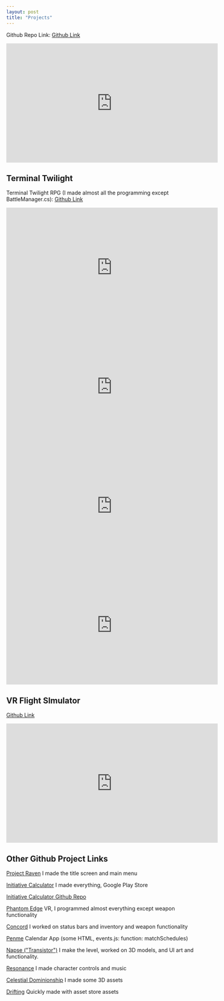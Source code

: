 ```yaml
---
layout: post
title: "Projects"
---
```

Github Repo Link:
[Github Link](https://github.com/leomuteki/FireFighterProject)

<iframe width="560" height="315" src="https://www.youtube.com/embed/8M6PUIhqt1A?rel=0" frameborder="0" allow="autoplay; encrypted-media" allowfullscreen></iframe>

## Terminal Twilight

Terminal Twilight RPG (I made almost all the programming except BattleManager.cs):
[Github Link](https://github.com/ychen133/TerminalTwilightRPG)

<iframe width="560" height="315" src="https://www.youtube.com/embed/ohD7x9njU5o?rel=0" frameborder="0" allow="autoplay; encrypted-media" allowfullscreen></iframe>


<iframe width="560" height="315" src="https://www.youtube.com/embed/crWek3emTJo?rel=0" frameborder="0" allow="autoplay; encrypted-media" allowfullscreen></iframe>


<iframe width="560" height="315" src="https://www.youtube.com/embed/fLvvaEobx6E" frameborder="0" allow="autoplay; encrypted-media" allowfullscreen></iframe>


<iframe width="560" height="315" src="https://www.youtube.com/embed/CDCUsU4UDZQ" frameborder="0" allow="autoplay; encrypted-media" allowfullscreen></iframe>

## VR Flight SImulator

[Github Link](https://github.com/leomuteki/VR_Flight_Simulator)  

<iframe width="560" height="315" src="https://www.youtube.com/embed/oDDGeAB69bk" frameborder="0" allow="autoplay; encrypted-media" allowfullscreen></iframe>

## Other Github Project Links

[Project Raven](https://github.com/nadnbuds/Raven)
I made the title screen and main menu

[Initiative Calculator](https://play.google.com/store/apps/details?id=com.Company.InitiativeCalculator)
I made everything, Google Play Store

[Initiative Calculator Github Repo](https://github.com/leomuteki/Initiative)

[Phantom Edge](https://github.com/RBoshae/PhantomEdge)
VR, I programmed almost everything except weapon functionality

[Concord](https://github.com/dzhan008/Concord)
I worked on status bars and inventory and weapon functionality

[Penme](https://github.com/hdoan002/PenMe)
Calendar App (some HTML, events.js: function: matchSchedules)

[Napse ("Transistor")](https://github.com/nadnbuds/Transistor)
I make the level, worked on 3D models, and UI art and functionality.

[Resonance](https://github.com/jhsie007/Resonance)
I made character controls and music

[Celestial Dominionship](https://github.com/MiaoXiao/Celestial-Dominionship)
I made some 3D assets

[Drifting](https://github.com/leomuteki)
Quickly made with asset store assets
